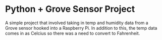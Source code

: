 # Python + Grove Sensor Project

A simple project that involved taking in temp and humidity data from a Grove sensor hooked into a Raspberry Pi. In addition to this, the temp data comes in as Celcius so there was a need to convert to Fahrenheit.
